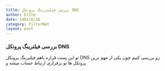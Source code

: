 ```yaml
---
title: بررسی فیلترینگ پروتکل DNS
author: Elite
date: 1401/6/26
category: FilterNet
layout: post
---
```

### بررسی فیلترینگ پروتکل DNS

تو این پست قراره باهم فیلترینگ پروتکل DNS رو بررسی کنیم چون یکی از مهم ترین پروتکل ها تو برقراری ارتباط حساب میشه و 

[1]: https://pages.github.com

